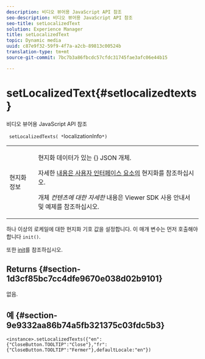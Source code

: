 ```yaml
---
description: 비디오 뷰어용 JavaScript API 참조
seo-description: 비디오 뷰어용 JavaScript API 참조
seo-title: setLocalizedText
solution: Experience Manager
title: setLocalizedText
topic: Dynamic media
uuid: c87e9f32-59f9-4f7a-a2cb-89813c00524b
translation-type: tm+mt
source-git-commit: 7bc7b3a86fbcdc57cfdc31745fae3afc06e44b15

---
```



# setLocalizedText{#setlocalizedtexts}

비디오 뷰어용 JavaScript API 참조

` setLocalizedTexts( *`localizationInfo`*)`

<table id="table_896DFF34A68A403DB93A6D597461A573"> 
 <tbody> 
  <tr> 
   <td colname="col1"> <p> <span class="codeph"> 현지화 <span class="varname"> 정보</span></span> </p> </td> 
   <td colname="col2"> <p> 현지화<span class="codeph"> 데이터가 있는 {</span>} JSON 개체. </p> <p>자세한 <a href="../../../c-html5-s7-aem-asset-viewers/c-html5-20-ecatalog-viewer-about/c-html5-20-ecatalog-viewer-localization.md#concept-cbfc39344c494eb7b9f6a272cff0cc74" format="dita" scope="local"> 내용은 사용자 인터페이스 요소의</a> 현지화를 참조하십시오. </p> <p>개체 <i>컨텐츠에 대한 자세한</i> 내용은 Viewer SDK 사용 안내서 및 예제를 참조하십시오. </p> </td> 
  </tr> 
 </tbody> 
</table>

하나 이상의 로케일에 대한 현지화 기호 값을 설정합니다. 이 매개 변수는 먼저 호출해야 합니다 `init()`.

또한 [init](../../../c-html5-s7-aem-asset-viewers/c-html5-20-ecatalog-viewer-about/c-html5-20-ecatalog-viewer-javascriptapiref/r-html5-ecatalog-viewer-20-javascriptapiref-init.md#reference-aee94dd92a28410784f7a1792e28683b)를 참조하십시오.

## Returns {#section-1d3cf85bc7cc4dfe9670e038d02b9101}

없음.

## 예 {#section-9e9332aa86b74a5fb321375c03fdc5b3}

```
<instance>.setLocalizedTexts({"en":{"CloseButton.TOOLTIP":"Close"},"fr":{"CloseButton.TOOLTIP":"Fermer"},defaultLocale:"en"})
```

